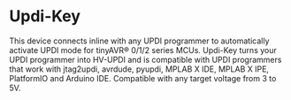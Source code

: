 # Updi-Key
This device connects inline with any UPDI programmer to automatically activate UPDI mode for tinyAVR® 0/1/2 series MCUs. Updi-Key turns your UPDI programmer into HV-UPDI and is compatible with UPDI programmers that work with jtag2updi, avrdude, pyupdi, MPLAB X IDE, MPLAB X IPE, PlatformIO and Arduino IDE. Compatible with any target voltage from 3 to 5V.
